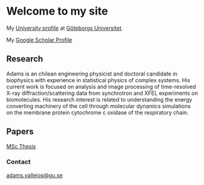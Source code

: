 # Welcome to my site


My [University profile](https://cmb.gu.se/english/about_us/staff?languageId=100001&userId=xvalad) at [Göteborgs Universitet](https://www.gu.se).

My [Google Scholar Profile](https://scholar.google.cl/citations?hl=en&user=FA2XAbgAAAAJ)

## Research

Adams is an chilean engineering physicist and doctoral candidate in biophysics with experience in statistical physics of complex systems. His current work is focused on analysis and image processing of time-resolved X-ray diffraction/scattering data from synchrotron and XFEL experiments on biomolecules. His research interest is related to understanding the energy converting machinery of the cell through molecular dynamics simulations on the membrane protein cytochrome c oxidase of the respiratory chain.

## Papers
[MSc Thesis](https://doi.org/10.1016/j.physa.2018.09.060)

### Contact

<adams.vallejos@gu.se>
